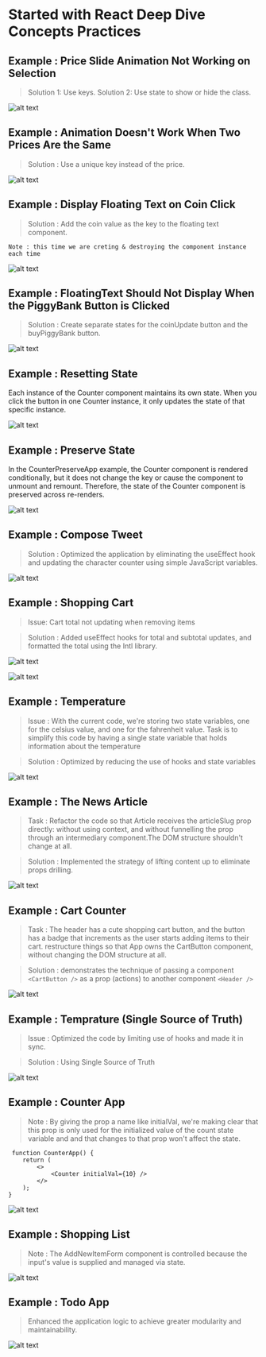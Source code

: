 # Started with React Deep Dive Concepts Practices

## Example : Price Slide Animation Not Working on Selection

> Solution 1: Use keys.
> Solution 2: Use state to show or hide the class.

![alt text](public/Images/image-1.png)

## Example : Animation Doesn't Work When Two Prices Are the Same

> Solution : Use a unique key instead of the price.

![alt text](public/Images/image-2.png)

## Example : Display Floating Text on Coin Click

> Solution : Add the coin value as the key to the floating text component.

`Note : this time we are creting & destroying the component instance each time`

![alt text](public/Images/image-3.png)

## Example : FloatingText Should Not Display When the PiggyBank Button is Clicked

> Solution : Create separate states for the coinUpdate button and the buyPiggyBank button.

![alt text](public/Images/image-4.png)

## Example : Resetting State

Each instance of the Counter component maintains its own state.
When you click the button in one Counter instance,
it only updates the state of that specific instance.

![alt text](public/Images/image-5.png)

## Example : Preserve State

In the CounterPreserveApp example, the Counter component is rendered conditionally, but it does not change the key or cause the component to unmount and remount. Therefore, the state of the Counter component is preserved across re-renders.

![alt text](public/Images/image-6.png)

## Example : Compose Tweet

> Solution : Optimized the application by eliminating the useEffect hook and updating the character counter using simple JavaScript variables.

![alt text](public/Images/image-7.png)

## Example : Shopping Cart

> Issue: Cart total not updating when removing items

> Solution : Added useEffect hooks for total and subtotal updates, and formatted the total using the Intl library.

![alt text](public/Images/image-8.png)

![alt text](public/Images/image-8_1.png)

## Example : Temperature

> Issue : With the current code, we're storing two state variables, one for the celsius value, and one for the fahrenheit value. Task is to simplify this code by having a single state variable that holds information about the temperature

> Solution : Optimized by reducing the use of hooks and state variables

![alt text](public/Images/image-9.png)

## Example : The News Article

> Task : Refactor the code so that Article receives the articleSlug prop directly: without using context, and without funnelling the prop through an intermediary component.The DOM structure shouldn't change at all.

> Solution : Implemented the strategy of lifting content up to eliminate props drilling.

![alt text](public/Images/image-10.png)

## Example : Cart Counter

> Task : The header has a cute shopping cart button, and the button has a badge that increments as the user starts adding items to their cart. restructure things so that App owns the CartButton component, without changing the DOM structure at all.

> Solution : demonstrates the technique of passing a component `<CartButton />` as a prop (actions) to another component `<Header />`

![alt text](public/Images/image-11.png)

## Example : Temprature (Single Source of Truth)

> Issue : Optimized the code by limiting use of hooks and made it in sync.

> Solution : Using Single Source of Truth

![alt text](public/Images/image-12.png)

## Example : Counter App

> Note : By giving the prop a name like initialVal, we're making clear that this prop is only used for the initialized value of the count state variable and and that changes to that prop won't affect the state.

```
 function CounterApp() {
    return (
        <>
            <Counter initialVal={10} />
        </>
    );
}
```

![alt text](public/Images/image-13.png)

## Example : Shopping List

> Note : The AddNewItemForm component is controlled because the input's value is supplied and managed via state.

![alt text](public/Images/image-14.png)

## Example : Todo App

> Enhanced the application logic to achieve greater modularity and maintainability.

![alt text](public/Images/image-15.png)
